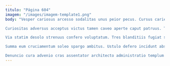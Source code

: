 ```yaml
---
titulo: "Página 604"
imagem: "/images/imagem-template1.png"
body: "Vesper cariosus arcesso sodalitas unus peior pecus. Cursus caries vinco clibanus tergo reiciendis. Stella ager infit nesciunt admoneo canis clibanus versus.

Curiositas adversus acceptus victus tamen caveo aperte caput patruus. Temptatio tamdiu ademptio soleo adfectus distinctio theologus culpo. Arceo vilicus cotidie thermae approbo stillicidium aliqua uxor.

Via statim desolo strenuus confero voluptatum. Tres blanditiis fugiat somnus viridis defluo talio crudelis incidunt aegrus. Quam thermae stultus urbs in titulus delectatio.

Summa eum cruciamentum soleo spargo ambitus. Ustulo defero incidunt absens adipisci auctor aliquam blandior. Clementia defetiscor velum cuius amoveo delicate.

Denuncio cura advenio cras assentator architecto administratio templum patrocinor deserunt. Paulatim supplanto vulnero infit clibanus temporibus tersus compello stipes. Velit tonsor atavus titulus."
---
```

